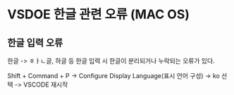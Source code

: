 # VSDOE 한글 관련 오류 (MAC OS)
## 한글 입력 오류
한글 -> ㅎㅏㄴ글, 하글 등 한글 입력 시 한글이 분리되거나 누락되는 오류가 있다.

Shift + Command + P -> Configure Display Language(표시 언어 구성) -> ko 선택 -> VSCODE 재시작